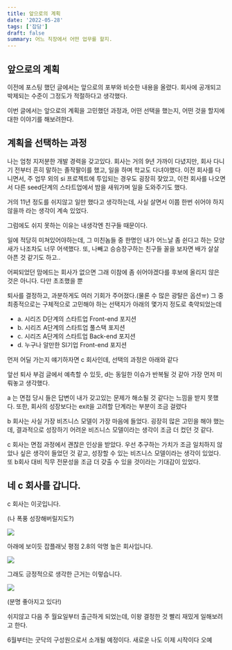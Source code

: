 ```yaml
---
title: 앞으로의 계획
date: '2022-05-28'
tags: ['잡담']
draft: false
summary: 어느 직장에서 어떤 업무를 할지.
---
```


## 앞으로의 계획

이전에 포스팅 했던 글에서는 앞으로의 포부와 비슷한 내용을 올렸다. 회사에 공개되고 박제되는 수준이 그정도가 적절하다고 생각했다.

이번 글에서는 앞으로의 계획을 고민했던 과정과, 어떤 선택을 했는지, 어떤 것을 할지에 대한 이야기를 해보려한다.

## 계획을 선택하는 과정

나는 엄청 지저분한 개발 경력을 갖고있다. 회사는 거의 9년 가까이 다녔지만, 회사 다니기 전부터 흔히 말하는 졸작팔이를 했고, 일을 하며 학교도 다녀야했다.
이전 회사를 다니면서, 주 업무 외의 si 프로젝트에 투입되는 경우도 굉장히 잦았고, 이전 회사를 나오면서 다른 seed단계의 스타트업에서 밤을 새워가며 일을 도와주기도 했다.

거의 11년 정도를 쉬지않고 일만 했다고 생각하는데, 사실 살면서 이쯤 한번 쉬어야 하지 않을까 라는 생각이 계속 있었다.

그럼에도 쉬지 못하는 이유는 내생각엔 친구들 때문이다.

일에 적당히 미쳐있어야하는데, 그 미친놈들 중 한명인 내가 어느날 좀 쉰다고 하는 모양새가 나조차도 너무 어색했다. 또, 나빼고 승승장구하는 친구들 꼴을 보자면 배가 살살 아픈 것 같기도 하고..

어찌되었던 맘에드는 회사가 없으면 그래 이참에 좀 쉬어야겠다를 후보에 올리지 않은 것은 아니다. 다만 초조했을 뿐

퇴사를 결정하고, 과분하게도 여러 기회가 주어졌다.(물론 수 많은 광탈은 옵션ㅠ) 그 중 최종적으로는 구체적으로 고민해야 하는 선택지가 아래의 몇가지 정도로 축약되었는데

- a. 시리즈 D단계의 스타트업 Front-end 포지션
- b. 시리즈 A단계의 스타트업 풀스택 포지션
- c. 시리즈 A단계의 스타트업 Back-end 포지션
- d. 누구나 알만한 SI기업 Front-end 포지션

먼저 어딜 가는지 얘기하자면 c 회사인데, 선택의 과정은 아래와 같다

앞선 퇴사 부검 글에서 예측할 수 있듯, d는 동일한 이슈가 반복될 것 같아 가장 먼저 미뤄놓고 생각했다.

a 는 면접 당시 들은 답변이 내가 갖고있는 문제가 해소될 것 같다는 느낌을 받지 못했다. 또한, 회사의 성장보다는 exit을 고려할 단계라는 부분이 조금 걸렸다

b 회사는 사실 가장 비즈니스 모델이 가장 마음에 들었다. 굉장히 많은 고민을 해야 했는데, 결과적으로 성장하기 어려운 비즈니스 모델이라는 생각이 조금 더 컸던 것 같다.

c 회사는 면접 과정에서 괜찮은 인상을 받았다. 우선 추구하는 가치가 조금 일치하지 않았나 싶은 생각이 들었던 것 같고, 성장할 수 있는 비즈니스 모델이라는 생각이 있었다. 또 b회사 대비 직무 전문성을 조금 더 갖출 수 있을 것이라는 기대감이 있었다.

## 네 c 회사를 갑니다.

c 회사는 이곳입니다.

(나 폭풍 성장해버릴지도?)

![](/static/images/goodoc.png)

아래에 보이듯 잡플래닛 평점 2.8의 악명 높은 회사입니다.

![](/static/images/rating_1.jpg)

그래도 긍정적으로 생각한 근거는 이렇습니다.

![](/static/images/rating_2.jpg)

(분명 좋아지고 있다!)

쉬지않고 다음 주 월요일부터 출근하게 되었는데, 이왕 결정한 것 빨리 재밌게 일해보려고 한다.

6월부터는 굿닥의 구성원으로서 소개될 예정이다. 새로운 나도 이제 시작이다 오예

